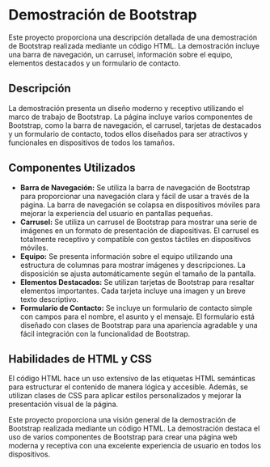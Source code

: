  <h1>Demostración de Bootstrap</h1>
<p>Este proyecto proporciona una descripción detallada de una demostración de Bootstrap realizada mediante un código HTML. La demostración incluye una barra de navegación, un carrusel, información sobre el equipo, elementos destacados y un formulario de contacto.</p>

<h2>Descripción</h2>

<p>La demostración presenta un diseño moderno y receptivo utilizando el marco de trabajo de Bootstrap. La página incluye varios componentes de Bootstrap, como la barra de navegación, el carrusel, tarjetas de destacados y un formulario de contacto, todos ellos diseñados para ser atractivos y funcionales en dispositivos de todos los tamaños.</p>

<h2>Componentes Utilizados</h2>

<ul>
    <li><strong>Barra de Navegación:</strong> Se utiliza la barra de navegación de Bootstrap para proporcionar una navegación clara y fácil de usar a través de la página. La barra de navegación se colapsa en dispositivos móviles para mejorar la experiencia del usuario en pantallas pequeñas.</li>
    <li><strong>Carrusel:</strong> Se utiliza un carrusel de Bootstrap para mostrar una serie de imágenes en un formato de presentación de diapositivas. El carrusel es totalmente receptivo y compatible con gestos táctiles en dispositivos móviles.</li>
    <li><strong>Equipo:</strong> Se presenta información sobre el equipo utilizando una estructura de columnas para mostrar imágenes y descripciones. La disposición se ajusta automáticamente según el tamaño de la pantalla.</li>
    <li><strong>Elementos Destacados:</strong> Se utilizan tarjetas de Bootstrap para resaltar elementos importantes. Cada tarjeta incluye una imagen y un breve texto descriptivo.</li>
    <li><strong>Formulario de Contacto:</strong> Se incluye un formulario de contacto simple con campos para el nombre, el asunto y el mensaje. El formulario está diseñado con clases de Bootstrap para una apariencia agradable y una fácil integración con la funcionalidad de Bootstrap.</li>
</ul>

<h2>Habilidades de HTML y CSS</h2>

<p>El código HTML hace un uso extensivo de las etiquetas HTML semánticas para estructurar el contenido de manera lógica y accesible. Además, se utilizan clases de CSS para aplicar estilos personalizados y mejorar la presentación visual de la página.</p>

<footer>
    <p>Este proyecto proporciona una visión general de la demostración de Bootstrap realizada mediante un código HTML. La demostración destaca el uso de varios componentes de Bootstrap para crear una página web moderna y receptiva con una excelente experiencia de usuario en todos los dispositivos.</p>
</footer>
